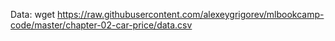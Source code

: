 Data:
wget https://raw.githubusercontent.com/alexeygrigorev/mlbookcamp-code/master/chapter-02-car-price/data.csv